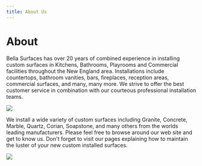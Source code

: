 ```yaml
---
title: About Us
---
```


# About

Bella Surfaces has over 20 years of combined experience in installing custom surfaces in Kitchens, Bathrooms, Playrooms and Commercial facilities throughout the New England area. Installations include countertops, bathroom vanities, bars, fireplaces, reception areas, commercial surfaces, and many, many more. We strive to offer the best customer service in combination with our courteous professional installation teams.

![](/about/owners.jpg)

We install a wide variety of custom surfaces including Granite, Concrete, Marble, Quartz, Corian, Soapstone, and many others from the worlds leading manufacturers. Please feel free to browse around our web site and get to know us. Don't forget to visit our pages explaining how to maintain the luster of your new custom installed surfaces.

![](/about/truck.jpg)
